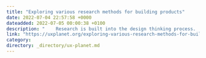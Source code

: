 ```yaml
---
title: "Exploring various research methods for building products"
date: 2022-07-04 22:57:58 +0000
dateadded: 2022-07-05 00:00:38 +0100
description: "    Research is built into the design thinking process.  Continue reading on UX Planet »  "
link: "https://uxplanet.org/exploring-various-research-methods-for-building-products-99064fed6cfd?source=rss----819cc2aaeee0---4"
category:
directory: _directory/ux-planet.md
---
```

